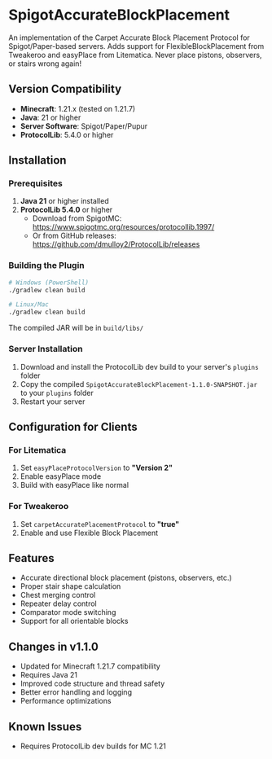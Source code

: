 # SpigotAccurateBlockPlacement
An implementation of the Carpet Accurate Block Placement Protocol for Spigot/Paper-based servers.
Adds support for FlexibleBlockPlacement from Tweakeroo and easyPlace from Litematica. Never place pistons, observers, or stairs wrong again!

## Version Compatibility
- **Minecraft**: 1.21.x (tested on 1.21.7)
- **Java**: 21 or higher
- **Server Software**: Spigot/Paper/Pupur
- **ProtocolLib**: 5.4.0 or higher

## Installation

### Prerequisites
1. **Java 21** or higher installed
2. **ProtocolLib 5.4.0** or higher
   - Download from SpigotMC: https://www.spigotmc.org/resources/protocollib.1997/
   - Or from GitHub releases: https://github.com/dmulloy2/ProtocolLib/releases

### Building the Plugin
```bash
# Windows (PowerShell)
./gradlew clean build

# Linux/Mac
./gradlew clean build
```

The compiled JAR will be in `build/libs/`

### Server Installation
1. Download and install the ProtocolLib dev build to your server's `plugins` folder
2. Copy the compiled `SpigotAccurateBlockPlacement-1.1.0-SNAPSHOT.jar` to your `plugins` folder
3. Restart your server

## Configuration for Clients

### For Litematica
1. Set `easyPlaceProtocolVersion` to **"Version 2"**
2. Enable easyPlace mode
3. Build with easyPlace like normal

### For Tweakeroo
1. Set `carpetAccuratePlacementProtocol` to **"true"**
2. Enable and use Flexible Block Placement

## Features
- Accurate directional block placement (pistons, observers, etc.)
- Proper stair shape calculation
- Chest merging control
- Repeater delay control
- Comparator mode switching
- Support for all orientable blocks

## Changes in v1.1.0
- Updated for Minecraft 1.21.7 compatibility
- Requires Java 21
- Improved code structure and thread safety
- Better error handling and logging
- Performance optimizations

## Known Issues
- Requires ProtocolLib dev builds for MC 1.21